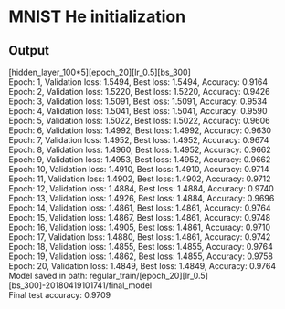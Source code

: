# MNIST He initialization
## Output
[hidden_layer_100*5][epoch_20][lr_0.5][bs_300]<br/>
Epoch:  1, Validation loss:    1.5494, Best loss:   1.5494, Accuracy: 0.9164<br/>
Epoch:  2, Validation loss:    1.5220, Best loss:   1.5220, Accuracy: 0.9426<br/>
Epoch:  3, Validation loss:    1.5091, Best loss:   1.5091, Accuracy: 0.9534<br/>
Epoch:  4, Validation loss:    1.5041, Best loss:   1.5041, Accuracy: 0.9590<br/>
Epoch:  5, Validation loss:    1.5022, Best loss:   1.5022, Accuracy: 0.9606<br/>
Epoch:  6, Validation loss:    1.4992, Best loss:   1.4992, Accuracy: 0.9630<br/>
Epoch:  7, Validation loss:    1.4952, Best loss:   1.4952, Accuracy: 0.9674<br/>
Epoch:  8, Validation loss:    1.4960, Best loss:   1.4952, Accuracy: 0.9662<br/>
Epoch:  9, Validation loss:    1.4953, Best loss:   1.4952, Accuracy: 0.9662<br/>
Epoch: 10, Validation loss:    1.4910, Best loss:   1.4910, Accuracy: 0.9714<br/>
Epoch: 11, Validation loss:    1.4902, Best loss:   1.4902, Accuracy: 0.9712<br/>
Epoch: 12, Validation loss:    1.4884, Best loss:   1.4884, Accuracy: 0.9740<br/>
Epoch: 13, Validation loss:    1.4926, Best loss:   1.4884, Accuracy: 0.9696<br/>
Epoch: 14, Validation loss:    1.4861, Best loss:   1.4861, Accuracy: 0.9764<br/>
Epoch: 15, Validation loss:    1.4867, Best loss:   1.4861, Accuracy: 0.9748<br/>
Epoch: 16, Validation loss:    1.4905, Best loss:   1.4861, Accuracy: 0.9710<br/>
Epoch: 17, Validation loss:    1.4880, Best loss:   1.4861, Accuracy: 0.9742<br/>
Epoch: 18, Validation loss:    1.4855, Best loss:   1.4855, Accuracy: 0.9764<br/>
Epoch: 19, Validation loss:    1.4862, Best loss:   1.4855, Accuracy: 0.9758<br/>
Epoch: 20, Validation loss:    1.4849, Best loss:   1.4849, Accuracy: 0.9764<br/>
Model saved in path: regular_train/[epoch_20][lr_0.5][bs_300]-20180419101741/final_model<br/>
Final test accuracy: 0.9709
